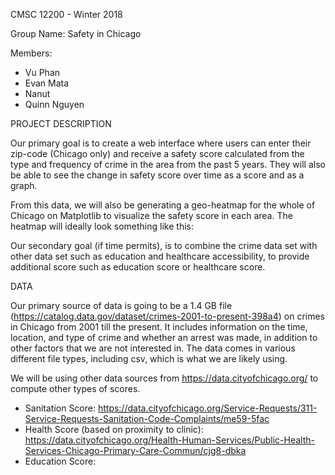 CMSC 12200 - Winter 2018

Group Name: Safety in Chicago

Members: 
- Vu Phan
- Evan Mata 
- Nanut 
- Quinn Nguyen


PROJECT DESCRIPTION

Our primary goal is to create a web interface where users can enter their zip-code (Chicago only) and receive a safety score calculated from the type and frequency of crime in the area from the past 5 years. They will also be able to see the change in safety score over time as a score and as a graph. 

From this data, we will also be generating a geo-heatmap for the whole of Chicago on Matplotlib to visualize the safety score in each area. The heatmap will ideally look something like this: 

Our secondary goal (if time permits), is to combine the crime data set with other data set such as education and healthcare accessibility, to provide additional score such as education score or healthcare score. 


DATA

Our primary source of data is going to be a 1.4 GB file (https://catalog.data.gov/dataset/crimes-2001-to-present-398a4)  on crimes in Chicago from 2001 till the present. It includes information on the time, location, and type of crime and whether an arrest was made, in addition to other factors that we are not interested in. The data comes in various different file types, including csv, which is what we are likely using.  

We will be using other data sources from https://data.cityofchicago.org/ to compute other types of scores.

- Sanitation Score: https://data.cityofchicago.org/Service-Requests/311-Service-Requests-Sanitation-Code-Complaints/me59-5fac 
- Health Score (based on proximity to clinic): https://data.cityofchicago.org/Health-Human-Services/Public-Health-Services-Chicago-Primary-Care-Commun/cjg8-dbka
- Education Score: 

